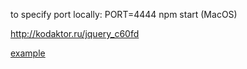 to specify port locally: PORT=4444 npm start (MacOS)  

http://kodaktor.ru/jquery_c60fd

<a href="http://example.com/" target="_blank">example</a>
 
